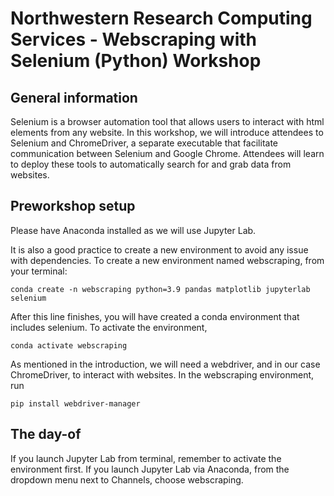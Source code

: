 # Northwestern Research Computing Services - Webscraping with Selenium (Python) Workshop

## General information
Selenium is a browser automation tool that allows users to interact with html elements from any website. In this workshop, we will introduce attendees to Selenium and ChromeDriver, a separate executable that facilitate communication between Selenium and Google Chrome. Attendees will learn to deploy these tools to automatically search for and grab data from websites.

## Preworkshop setup
Please have Anaconda installed as we will use Jupyter Lab. 

It is also a good practice to create a new environment to avoid any issue with dependencies. To create a new environment named webscraping, from your terminal:

```console
conda create -n webscraping python=3.9 pandas matplotlib jupyterlab selenium
```
After this line finishes, you will have created a conda environment that includes selenium. To activate the environment,

```console
conda activate webscraping
```

As mentioned in the introduction, we will need a webdriver, and in our case ChromeDriver, to interact with websites. In the webscraping environment, run

```console
pip install webdriver-manager
```

## The day-of
If you launch Jupyter Lab from terminal, remember to activate the environment first. If you launch Jupyter Lab via Anaconda, from the dropdown menu next to Channels, choose webscraping. 
